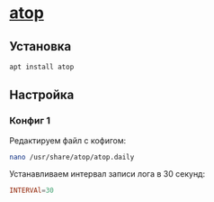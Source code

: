 # [atop](https://github.com/Atoptool/atop)

## Установка

```bash
apt install atop
```

## Настройка

### Конфиг 1

Редактируем файл с кофигом:

```bash
nano /usr/share/atop/atop.daily
```

Устанавливаем интервал записи лога в 30 секунд:

```conf
INTERVAl=30
```
